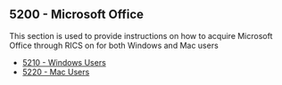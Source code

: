 ## 5200 - Microsoft Office ##

This section is used to provide instructions on how to acquire Microsoft Office through RICS on for both Windows and Mac users

  - [5210 - Windows Users](https://github.com/sleepepi/howto/blob/master/5000-software/5200-office/5210-acquire-office-for-windows.md)
  - [5220 - Mac Users](https://github.com/sleepepi/howto/blob/master/5000-software/5200-office/5220-acquire-office-for-mac.md)
